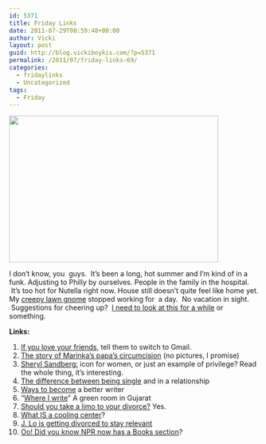 ```yaml
---
id: 5371
title: Friday Links
date: 2011-07-29T08:59:48+00:00
author: Vicki
layout: post
guid: http://blog.vickiboykis.com/?p=5371
permalink: /2011/07/friday-links-69/
categories:
  - fridaylinks
  - Uncategorized
tags:
  - Friday
---
```

[<img class="aligncenter size-full wp-image-5372" title="6cb3a74e043eee1001521e28846d888f" src="http://blog.vickiboykis.com/wp-content/uploads/2011/07/6cb3a74e043eee1001521e28846d888f.png" alt="" width="420" height="294" />](http://blog.vickiboykis.com/wp-content/uploads/2011/07/6cb3a74e043eee1001521e28846d888f.png)

I don&#8217;t know, you  guys.  It&#8217;s been a long, hot summer and I&#8217;m kind of in a funk. Adjusting to Philly by ourselves. People in the family in the hospital.  It&#8217;s too hot for Nutella right now. House still doesn&#8217;t quite feel like home yet. My <a href="http://blog.vickiboykis.com/2011/05/26/pics-from-around-the-house/" target="_blank">creepy lawn gnome</a> stopped working for  a day.  No vacation in sight.  Suggestions for cheering up?  <a href="http://www.google.com/search?q=animals+in+sweaters&um=1&ie=UTF-8&tbm=isch&source=og&sa=N&hl=en&tab=wi&biw=1047&bih=663#hl=en&ds=i&pq=animals%20in%20sweaters&xhr=t&q=animals+wearing+sweaters&cp=24&pf=p&sclient=psy&um=1&tbm=isch&sa=1&source=hp&aq=f&aqi=&aql=&oq=animals+wearing+sweaters&pbx=1&bav=on.2,or.r_gc.r_pw.&fp=b6a542dfe53b5f42&biw=1047&bih=663" target="_blank">I need to look at this for a while</a> or something.

**Links:**

  1. <a href="http://www.emailintervention.com/" target="_blank">If you love your friends</a>, tell them to switch to Gmail.
  2. <a href="http://www.motherhoodinnyc.com/papa-and-his-circumcision" target="_blank">The story of Marinka&#8217;s papa&#8217;s circumcision</a> (no pictures, I promise)
  3. <a href="http://www.newyorker.com/reporting/2011/07/11/110711fa_fact_auletta?currentPage=1" target="_blank">Sheryl Sandberg:</a> icon for women, or just an example of privilege? Read the whole thing, it&#8217;s interesting.
  4. <a href="http://nicoleisbetter.com/single-girl-behaviors-evolving-happiness-and-a-not-so-subtle-indication-of-where-all-the-judgmental-haters-can-shove-their-catty-opinions" target="_blank">The difference between being single</a> and in a relationship
  5. <a href="http://terribleminds.com/ramble/2011/07/26/25-ways-to-become-a-better-writer/" target="_blank">Ways to become</a> a better writer
  6. &#8220;<a href="http://therumpus.net/2011/07/where-i-write-14-a-green-room-in-gujarat/" target="_blank">Where I write</a>&#8221; A green room in Gujarat
  7. <a href="http://www.citizenofthemonth.com/2011/07/27/in-the-limo/" target="_blank">Should you take a limo to your divorce?</a> Yes.
  8. <a href="http://www.theawl.com/2011/07/inside-new-york-citys-cooling-centers" target="_blank">What IS a cooling center</a>?
  9. <a href="http://www.annehelenpetersen.com/?p=2658" target="_blank">J. Lo is getting divorced to stay relevant</a>
 10. <a href="http://www.npr.org/books/" target="_blank">Oo! Did you know NPR now has a Books section</a>?